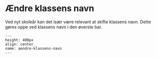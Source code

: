 
# Ændre klassens navn

Ved nyt skoleår kan det især være relevant at skifte klassens navn. Dette gøres oppe ved klassens navn i den øverste bar.


```{figure} aendre-klassens-navn.png
---
height: 400px
align: center
name: aendre-klassens-navn
---
```